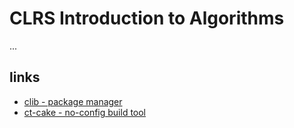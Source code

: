 # CLRS Introduction to Algorithms

...

## links

- [clib - package manager](https://github.com/clibs/clib)
- [ct-cake - no-config build tool](https://zomojo.github.io/compiletools/)
